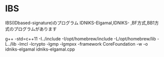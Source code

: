 # IBS
IBS(IDbased-signature)のプログラム
IDNIKS-Elgamal,IDNIKS- ,BF方式,BB1方式のプログラムがあります

g++ -std=c++11 -I../include -I/opt/homebrew/include -L/opt/homebrew/lib -L../lib -lmcl -lcrypto -lgmp -lgmpxx -framework CoreFoundation -w -o idniks-elgamal idniks-elgamal.cpp